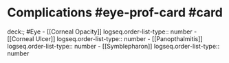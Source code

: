 # Complications #eye-prof-card #card
deck:; #Eye
	- [[Corneal Opacity]]
	  logseq.order-list-type:: number
	- [[Corneal Ulcer]]
	  logseq.order-list-type:: number
	- [[Panopthalmitis]]
	  logseq.order-list-type:: number
	- [[Symblepharon]]
	  logseq.order-list-type:: number